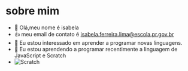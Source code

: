# sobre mim
- 👋 Olá,meu nome  é isabela
- :+1: meu email de contato é isabela.ferreira.lima@escola.pr.gov.br
- 👀 Eu estou interessado em aprender a programar novas linguagens.
- 🌱 Eu estou aprendendo a programar recentimente a linguagem de JavaScript e Scratch
- ![Scratch](https://scratch.mit.edu/projects/686173519)


